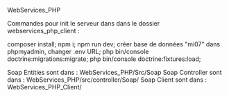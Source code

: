 WebServices_PHP



Commandes pour init le serveur dans dans le dossier webservices_php_client : 

composer install;
npm i;
npm run dev;
créer base de données "mi07" dans phpmyadmin, changer .env URL;
php bin/console doctrine:migrations:migrate;
php bin/console doctrine:fixtures:load;


Soap Entities sont dans : WebServices_PHP/Src/Soap
Soap Controller sont dans : WebServices_PHP/src/controller/Soap/
Soap Client sont dans : WebServices_PHP_Client/